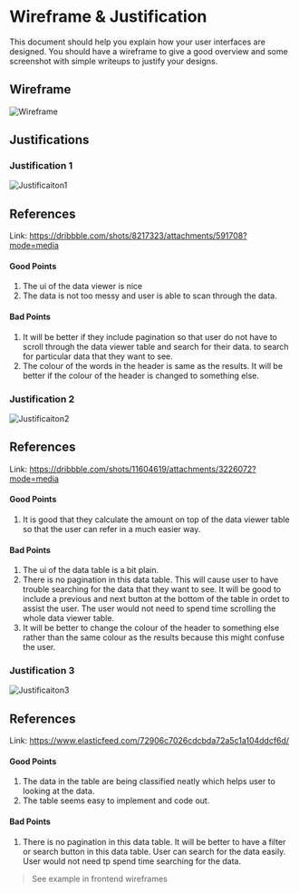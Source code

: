 # Wireframe & Justification

This document should help you explain how your user interfaces are designed. You should have a wireframe to give a good overview and some screenshot with simple writeups to justify your designs.

## Wireframe


![Wireframe](assets/Advance_mobile_Dataviewer_Wireframe.png)

## Justifications

### Justification 1

![Justificaiton1](assets/mobile_adv_data_viewer_justification1.png)

## References
Link: https://dribbble.com/shots/8217323/attachments/591708?mode=media

#### Good Points

1. The ui of the data viewer is nice
2. The data is not too messy and user is able to scan through the data.

#### Bad Points

1. It will be better if they include pagination so that user do not have to scroll through the data viewer table and search for their data.
to search for particular data that they want to see.
2. The colour of the words in the header is same as the results. It will be better if the colour of the header is changed to something else. 

### Justification 2

![Justificaiton2](assets/mobile_adv_data_viewer_justification2.png)

## References
Link: https://dribbble.com/shots/11604619/attachments/3226072?mode=media

#### Good Points

1. It is good that they calculate the amount on top of the data viewer table so that the user can refer in a much easier way.


#### Bad Points

1. The ui of the data table is a bit plain.
2. There is no pagination in this data table. This will cause user to have trouble searching for the data that they want to see. It will be good to include a previous and next button at the bottom of the table in ordet to assist the user. The user would not need to spend time scrolling the whole data viewer table. 
3. It will be better to change the colour of the header to something else rather than the same colour as the results because this might confuse the user. 

### Justification 3

![Justificaiton3](assets/mobile_adv_data_viewer_justification3.jpg)

## References
Link: https://www.elasticfeed.com/72906c7026cdcbda72a5c1a104ddcf6d/

#### Good Points

1. The data in the table are being classified neatly which helps user to looking at the data.
2. The table seems easy to implement and code out.

#### Bad Points

1. There is no pagination in this data table. It will be better to have a filter or search button in this data table. User can search 
for the data easily. User would not need tp spend time searching for the data.
> See example in frontend wireframes
